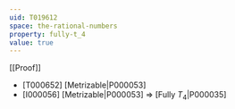 ```yaml
---
uid: T019612
space: the-rational-numbers
property: fully-t_4
value: true
---
```

[[Proof]]

* [T000652] [Metrizable|P000053]
* [I000056] [Metrizable|P000053] => [Fully $T_4$|P000035]

